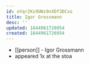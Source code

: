 ```yaml
---
id: eYqr2Ks9UWz9nXDf3DCxo
title: Igor Grossmann
desc: ''
updated: 1644961726954
created: 1644961726954
---
```



- [[person]] - Igor Grossmann
- appeared 1x at the stoa
